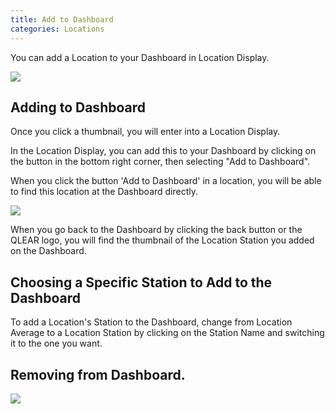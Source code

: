 ```yaml
---
title: Add to Dashboard
categories: Locations
---
```

You can add a Location to your Dashboard in Location Display.

![](https://cloud.githubusercontent.com/assets/26155270/23689853/54f1b3a8-03f8-11e7-9a6c-42552e5dbcec.png)

## Adding to Dashboard

Once you click a thumbnail, you will enter into a Location Display. 

In the Location Display, you can add this to your Dashboard by clicking on the button in the bottom right corner, then selecting "Add to Dashboard". 

When you click the button 'Add to Dashboard' in a location, you will be able to find this location at the Dashboard directly.   

![](https://cloud.githubusercontent.com/assets/26155270/24087780/2b1b1226-0d5e-11e7-940d-71c4f9f98d2e.jpg)

When you go back to the Dashboard by clicking the back button or the QLEAR logo, you will find the thumbnail of the Location Station you added on the Dashboard.

## Choosing a Specific Station to Add to the Dashboard

To add a Location's Station to the Dashboard, change from Location Average to a Location Station by clicking on the Station Name and switching it to the one you want.



## Removing from Dashboard.

![](https://cloud.githubusercontent.com/assets/26155270/24087811/8f36f63a-0d5e-11e7-9271-a1b87dd8c32a.jpg)  
